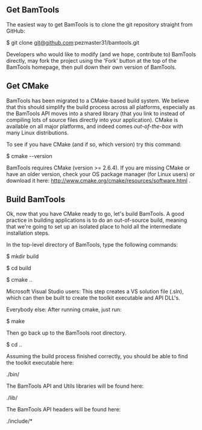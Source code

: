 ## Get BamTools
The easiest way to get BamTools is to clone the git repository straight from GitHub:

$ git clone git@github.com:pezmaster31/bamtools.git

Developers who would like to modify (and we hope, contribute to) BamTools directly, may fork the project using the 'Fork' button at the top of the BamTools homepage, then pull down their own version of BamTools.

## Get CMake
BamTools has been migrated to a CMake-based build system.  We believe that this 
should simplify the build process across all platforms, especially as the 
BamTools API moves into a shared library (that you link to instead of compiling 
lots of source files directly into your application). CMake is available on all 
major platforms, and indeed comes *out-of-the-box* with many Linux distributions.

To see if you have CMake (and if so, which version) try this command:

$ cmake --version

BamTools requires CMake (version >= 2.6.4). If you are missing CMake or have an 
older version, check your OS package manager (for Linux users) or download it here:
http://www.cmake.org/cmake/resources/software.html .

## Build BamTools
Ok, now that you have CMake ready to go, let's build BamTools.  A good
practice in building applications is to do an out-of-source build, meaning
that we're going to set up an isolated place to hold all the intermediate 
installation steps.

In the top-level directory of BamTools, type the following commands:

  $ mkdir build

  $ cd build

  $ cmake ..

Microsoft Visual Studio users:
This step creates a VS solution file (.sln), which can then be built to create 
the toolkit executable and API DLL's.

Everybody else:
After running cmake, just run:

  $ make

Then go back up to the BamTools root directory.

  $ cd ..

Assuming the build process finished correctly, you should be able to find the 
toolkit executable here:

  ./bin/

The BamTools API and Utils libraries will be found here:

  ./lib/

The BamTools API headers will be found here:
 
  ./include/*